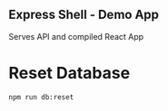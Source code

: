 ## Express Shell - Demo App

Serves API and compiled React App

# Reset Database

```
npm run db:reset
```
